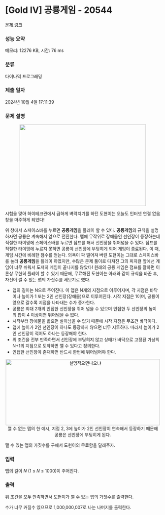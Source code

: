 # [Gold IV] 공룡게임 - 20544 

[문제 링크](https://www.acmicpc.net/problem/20544) 

### 성능 요약

메모리: 12276 KB, 시간: 76 ms

### 분류

다이나믹 프로그래밍

### 제출 일자

2024년 10월 4일 17:11:39

### 문제 설명

<p dir="ltr" style="text-align: center;"><img alt="" src="https://upload.acmicpc.net/84180fa4-7abb-43e6-91f8-838775bae3a2/-/preview/" style="width: 410px; height: 264px;"></p>

<p dir="ltr">시험을 맞아 하이테크관에서 급하게 벼락치기를 하던 도현이는 오늘도 인터넷 연결 없음<strong> </strong>창을 마주하게 되었다!</p>

<p dir="ltr">위 창에서 스페이스바를 누르면 <strong>공룡게임</strong>을 플레이 할 수 있다. <strong>공룡게임</strong>의 규칙을 설명하자면 공룡은 계속해서 앞으로 전진한다. 맵에 무작위로 장애물인 선인장이 등장하는데 적절한 타이밍에 스페이스바를 누르면 점프를 해서 선인장을 뛰어넘을 수 있다. 점프를 적절한 타이밍에 누르지 못하면 공룡이 선인장에 부딪히게 되어 게임이 종료된다. 이 때, 게임 시간에 비례한 점수를 얻는다. 의욕이 팍 떨어져 버린 도현이는 그대로 스페이스바를 눌러 <strong>공룡게임</strong>을 플레이 하였지만, 수많은 문제 풀이로 다져진 그의 피지컬 앞에선 게임이 너무 쉬워서 도저히 게임이 끝나지를 않았다!  원래의 공룡 게임은 점프를 잘하면 이론상 무한히 플레이 할 수 있기 때문에, 무료해진 도현이는 아래와 같이 규칙을 바꾼 후, 자신이 깰 수 있는 맵의 가짓수를 세보기로 했다.</p>

<ul dir="ltr">
	<li>맵의 길이는 N으로 주어진다. 이 맵은 N개의 지점으로 이루어지며, 각 지점은 바닥이나 높이가 1 또는 2인 선인장(장애물)으로 이루어진다. 시작 지점은 1이며, 공룡이 앞으로 갈수록 지점을 나타내는 수가 증가한다.</li>
	<li>공룡은 최대 2개의 인접한 선인장을 뛰어 넘을 수 있으며 인접한 두 선인장의 높이의 합이 4 이상이면 뛰어넘을 수 없다.</li>
	<li>시작부터 장애물을 밟으면 살아남을 수 없기 때문에 시작 지점은 무조건 바닥이다.</li>
	<li>맵에 높이가 2인 선인장이 하나도 등장하지 않으면 너무 지루하다. 따라서 높이가 2인 선인장이 적어도 하나는 등장해야 한다.</li>
	<li>위 조건을 전부 만족하면서 선인장에 부딪히지 않고 상태가 바닥으로 고정된 가상의 N+1의 지점으로 도착하면 깰 수 있다고 정의한다.</li>
	<li>인접한 선인장이 존재하면 반드시 한번에 뛰어넘어야 한다.</li>
</ul>

<p> </p>

<p style="text-align: center;"><img alt="설명적으면나오냐" src="https://upload.acmicpc.net/efb710e9-0893-4e98-af26-f89670b5a4e3/-/preview/" style="width: 500px; height: 214px;"><br>
깰 수 없는 맵의 한 예시, 지점 2, 3에 높이가 2인 선인장이 연속해서 등장하기 때문에 공룡은 선인장에 부딪히게 된다.</p>

<p dir="ltr">깰 수 있는 맵의 가짓수를 구해서 도현이의 무료함을 달래주자.</p>

### 입력 

 <p>맵의 길이<em> N</em> (1 ≤ <em>N </em>≤ 1000)이 주어진다.</p>

### 출력 

 <p>위 조건을 모두 만족하면서 도현이가 깰 수 있는 맵의 가짓수를 출력한다.</p>

<p>수가 너무 커질수 있으므로 1,000,000,007로 나눈 나머지를 출력한다.</p>

